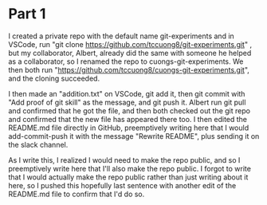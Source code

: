 # Part 1

I created a private repo with the default name git-experiments and in VSCode, run "git clone https://github.com/tccuong8/git-experiments.git" , but my collaborator, Albert, already did the same with someone he helped as a collaborator, so I renamed the repo to cuongs-git-experiments. We then both run "https://github.com/tccuong8/cuongs-git-experiments.git", and the cloning succeeded.

I then made an "addition.txt" on VSCode, git add it, then git commit with "Add proof of git skill" as the message, and git push it. Albert run git pull and confirmed that he got the file, and then both checked out the git repo and confirmed that the new file has appeared there too. I then edited the README.md file directly in GitHub, preemptively writing here that I would add-commit-push it with the message "Rewrite README", plus sending it on the slack channel.

As I write this, I realized I would need to make the repo public, and so I preemptively write here that I'll also make the repo public. I forgot to write that I would actually make the repo public rather than just writing about it here, so I pushed this hopefully last sentence with another edit of the README.md file to confirm that I'd do so.
